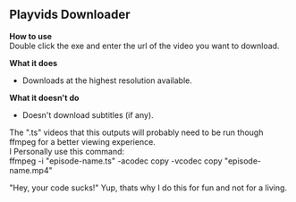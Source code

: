 ## Playvids Downloader

**How to use**   
Double click the exe and enter the url of the video you want to download.   

**What it does**  
- Downloads at the highest resolution available.   

**What it doesn't do**  
- Doesn't download subtitles (if any).  

The ".ts" videos that this outputs will probably need to be run though ffmpeg for a better viewing experience.  
I Personally use this command:  
	ffmpeg -i "episode-name.ts" -acodec copy -vcodec copy "episode-name.mp4"  

"Hey, your code sucks!" Yup, thats why I do this for fun and not for a living.  
